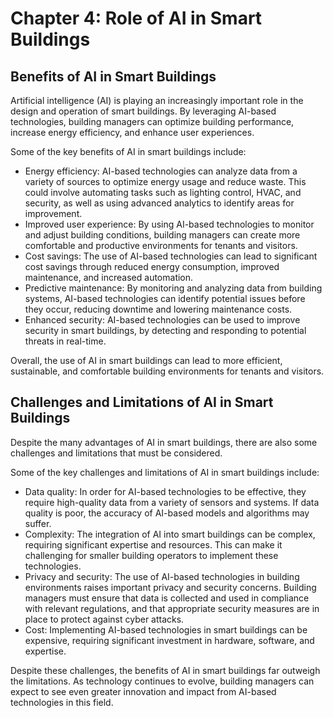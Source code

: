 Chapter 4: Role of AI in Smart Buildings
========================================

Benefits of AI in Smart Buildings
---------------------------------

Artificial intelligence (AI) is playing an increasingly important role in the design and operation of smart buildings. By leveraging AI-based technologies, building managers can optimize building performance, increase energy efficiency, and enhance user experiences.

Some of the key benefits of AI in smart buildings include:

* Energy efficiency: AI-based technologies can analyze data from a variety of sources to optimize energy usage and reduce waste. This could involve automating tasks such as lighting control, HVAC, and security, as well as using advanced analytics to identify areas for improvement.
* Improved user experience: By using AI-based technologies to monitor and adjust building conditions, building managers can create more comfortable and productive environments for tenants and visitors.
* Cost savings: The use of AI-based technologies can lead to significant cost savings through reduced energy consumption, improved maintenance, and increased automation.
* Predictive maintenance: By monitoring and analyzing data from building systems, AI-based technologies can identify potential issues before they occur, reducing downtime and lowering maintenance costs.
* Enhanced security: AI-based technologies can be used to improve security in smart buildings, by detecting and responding to potential threats in real-time.

Overall, the use of AI in smart buildings can lead to more efficient, sustainable, and comfortable building environments for tenants and visitors.

Challenges and Limitations of AI in Smart Buildings
---------------------------------------------------

Despite the many advantages of AI in smart buildings, there are also some challenges and limitations that must be considered.

Some of the key challenges and limitations of AI in smart buildings include:

* Data quality: In order for AI-based technologies to be effective, they require high-quality data from a variety of sensors and systems. If data quality is poor, the accuracy of AI-based models and algorithms may suffer.
* Complexity: The integration of AI into smart buildings can be complex, requiring significant expertise and resources. This can make it challenging for smaller building operators to implement these technologies.
* Privacy and security: The use of AI-based technologies in building environments raises important privacy and security concerns. Building managers must ensure that data is collected and used in compliance with relevant regulations, and that appropriate security measures are in place to protect against cyber attacks.
* Cost: Implementing AI-based technologies in smart buildings can be expensive, requiring significant investment in hardware, software, and expertise.

Despite these challenges, the benefits of AI in smart buildings far outweigh the limitations. As technology continues to evolve, building managers can expect to see even greater innovation and impact from AI-based technologies in this field.
